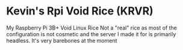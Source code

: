 # Kevin's Rpi Void Rice (KRVR)
My Raspberry Pi 3B+ Void Linux Rice
Not a "real" rice as most of the configuration is not cosmetic and the server I made it for is primarily headless. It's very barebones at the moment
